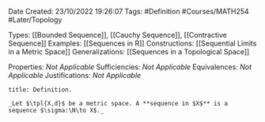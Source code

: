 <div class="topSpace"></div>

Date Created: 23/10/2022 19:26:07
Tags: #Definition #Courses/MATH254 #Later/Topology

Types: [[Bounded Sequence]], [[Cauchy Sequence]], [[Contractive Sequence]]
Examples: [[Sequences in R]]
Constructions: [[Sequential Limits in a Metric Space]]
Generalizations: [[Sequences in a Topological Space]]

Properties: _Not Applicable_
Sufficiencies: _Not Applicable_
Equivalences: _Not Applicable_
Justifications: _Not Applicable_

``` ad-Definition
title: Definition.

_Let $\tpl{X,d}$ be a metric space. A **sequence in $X$** is a sequence $\sigma:\N\to X$._

```
